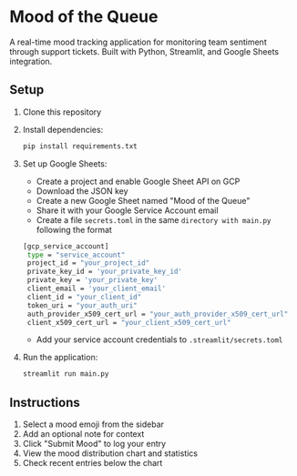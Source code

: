 # Mood of the Queue

A real-time mood tracking application for monitoring team sentiment through support tickets. Built with Python, Streamlit, and Google Sheets integration.

## Setup

1. Clone this repository
2. Install dependencies:
   ```bash
   pip install requirements.txt
   ```

3. Set up Google Sheets:
   - Create a project and enable Google Sheet API on GCP
   - Download the JSON key
   - Create a new Google Sheet named "Mood of the Queue"
   - Share it with your Google Service Account email
   - Create a file `secrets.toml` in the same `directory with main.py` following the format
   ```bash
   [gcp_service_account]
    type = "service_account"
    project_id = "your_project_id"
    private_key_id = 'your_private_key_id'
    private_key = 'your_private_key'
    client_email = 'your_client_email'
    client_id = "your_client_id"
    token_uri = "your_auth_uri"
    auth_provider_x509_cert_url = "your_auth_provider_x509_cert_url"
    client_x509_cert_url = "your_client_x509_cert_url"
   ```
   - Add your service account credentials to `.streamlit/secrets.toml`

4. Run the application:
   ```bash
   streamlit run main.py
   ```

## Instructions

1. Select a mood emoji from the sidebar
2. Add an optional note for context
3. Click "Submit Mood" to log your entry
4. View the mood distribution chart and statistics
5. Check recent entries below the chart
